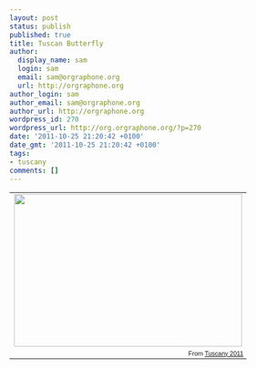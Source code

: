```yaml
---
layout: post
status: publish
published: true
title: Tuscan Butterfly
author:
  display_name: sam
  login: sam
  email: sam@orgraphone.org
  url: http://orgraphone.org
author_login: sam
author_email: sam@orgraphone.org
author_url: http://orgraphone.org
wordpress_id: 270
wordpress_url: http://org.orgraphone.org/?p=270
date: '2011-10-25 21:20:42 +0100'
date_gmt: '2011-10-25 21:20:42 +0100'
tags:
- tuscany
comments: []
---
```

<table style="width:auto;">
<tr>
<td><a href="https://picasaweb.google.com/lh/photo/bQdwgjmhlIGdHjQc3dB1dcmf-BLulOZ5a32hjxIo1Vk?feat=embedwebsite"><img src="https://lh3.googleusercontent.com/-dEi38N7EFGM/Tqcg4BSf0WI/AAAAAAAABAo/nlHjzznHO0E/s400/DSC_2757.NEF.jpg" height="268" width="400" /></a></td>
</tr>
<tr>
<td style="font-family:arial,sans-serif; font-size:11px; text-align:right">From <a href="https://picasaweb.google.com/sam.pikesley/Tuscany2011?authuser=0&authkey=Gv1sRgCNOH8KiEhLOXywE&feat=embedwebsite">Tuscany 2011</a></td>
</tr>
</table>
